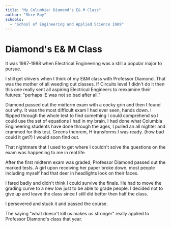 ```yaml
---
title: "My Columbia: Diamond's E& M Class"
author: "Shre Roy"
schools:
  - "School of Engineering and Applied Science 1989"
---
```


# Diamond's E& M Class

It was 1987-1988 when Electrical Engineering was a still a popular major to pursue.

I still get shivers when I think of my E&M class with Professor Diamond.  That was the mother of all weeding out classes. If Circuits level 1 didn't do it then this one really sent all aspiring Electrical Engineers to reexamine their futures: "perhaps IE was not so bad after all."

Diamond passed out the midterm exam with a cocky grin and then I found out why. It was the most difficult exam I had ever seen, hands down. I flipped through the whole test to find something I could comprehend so I could use the set of equations I had in my brain.  I had done what Columbia Engineering students have done through the ages, I pulled an all nighter and crammed for this test.  Greens theorem, H transforms I was ready. (how bad could it get?) I would soon find out.

That nightmare that I used to get where I couldn't solve the questions on the exam was happening to me in real life.

After the first midterm exam was graded, Professor Diamond passed out the marked tests. A girl upon receiving her paper broke down, most people including myself had that deer in headlights look on their faces.

I fared badly and didn't think I could survive the finals. He had to move the grading curve to a new low just to be able to grade people. I decided not to give up and leave the class since I still did better then half the class.

I persevered and stuck it and passed the course.

The saying "what doesn't kill us makes us stronger" really applied to Professor Diamond's class that year.
